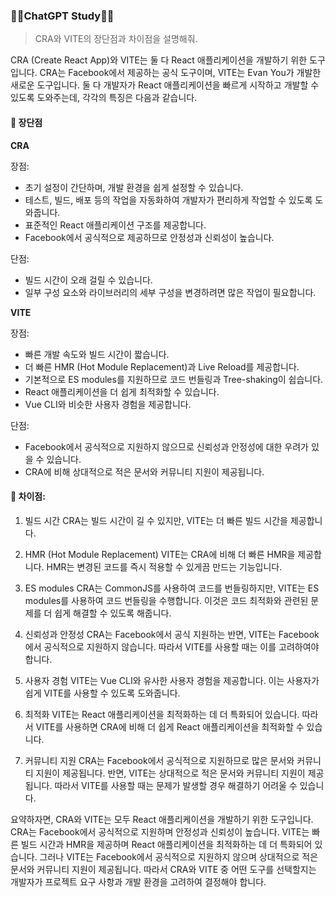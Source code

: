 

### 👨‍💻ChatGPT Study👩‍💻



> CRA와 VITE의 장단점과 차이점을 설명해줘.



 CRA (Create React App)와 VITE는 둘 다 React 애플리케이션을 개발하기 위한 도구입니다. CRA는 Facebook에서 제공하는 공식 도구이며, VITE는 Evan You가 개발한 새로운 도구입니다. 둘 다 개발자가 React 애플리케이션을 빠르게 시작하고 개발할 수 있도록 도와주는데, 각각의 특징은 다음과 같습니다.



#### 🍞 장단점

**CRA**

장점:

- 초기 설정이 간단하며, 개발 환경을 쉽게 설정할 수 있습니다.
- 테스트, 빌드, 배포 등의 작업을 자동화하여 개발자가 편리하게 작업할 수 있도록 도와줍니다.
- 표준적인 React 애플리케이션 구조를 제공합니다.
- Facebook에서 공식적으로 제공하므로 안정성과 신뢰성이 높습니다.

단점:

- 빌드 시간이 오래 걸릴 수 있습니다.
- 일부 구성 요소와 라이브러리의 세부 구성을 변경하려면 많은 작업이 필요합니다.

**VITE**

장점:

- 빠른 개발 속도와 빌드 시간이 짧습니다.
- 더 빠른 HMR (Hot Module Replacement)과 Live Reload를 제공합니다.
- 기본적으로 ES modules를 지원하므로 코드 번들링과 Tree-shaking이 쉽습니다.
- React 애플리케이션을 더 쉽게 최적화할 수 있습니다.
- Vue CLI와 비슷한 사용자 경험을 제공합니다.

단점:

- Facebook에서 공식적으로 지원하지 않으므로 신뢰성과 안정성에 대한 우려가 있을 수 있습니다.
- CRA에 비해 상대적으로 적은 문서와 커뮤니티 지원이 제공됩니다.



#### 🧀 차이점:

1. 빌드 시간 CRA는 빌드 시간이 길 수 있지만, VITE는 더 빠른 빌드 시간을 제공합니다.

2. HMR (Hot Module Replacement) VITE는 CRA에 비해 더 빠른 HMR을 제공합니다. HMR는 변경된 코드를 즉시 적용할 수 있게끔 만드는 기능입니다.

3. ES modules CRA는 CommonJS를 사용하여 코드를 번들링하지만, VITE는 ES modules를 사용하여 코드 번들링을 수행합니다. 이것은 코드 최적화와 관련된 문제를 더 쉽게 해결할 수 있도록 해줍니다.

4. 신뢰성과 안정성 CRA는 Facebook에서 공식 지원하는 반면, VITE는 Facebook에서 공식적으로 지원하지 않습니다. 따라서 VITE를 사용할 때는 이를 고려하여야 합니다.

5. 사용자 경험 VITE는 Vue CLI와 유사한 사용자 경험을 제공합니다. 이는 사용자가 쉽게 VITE를 사용할 수 있도록 도와줍니다.

6. 최적화 VITE는 React 애플리케이션을 최적화하는 데 더 특화되어 있습니다. 따라서 VITE를 사용하면 CRA에 비해 더 쉽게 React 애플리케이션을 최적화할 수 있습니다.

7. 커뮤니티 지원 CRA는 Facebook에서 공식적으로 지원하므로 많은 문서와 커뮤니티 지원이 제공됩니다. 반면, VITE는 상대적으로 적은 문서와 커뮤니티 지원이 제공됩니다. 따라서 VITE를 사용할 때는 문제가 발생할 경우 해결하기 어려울 수 있습니다.

   

 요약하자면, CRA와 VITE는 모두 React 애플리케이션을 개발하기 위한 도구입니다. CRA는 Facebook에서 공식적으로 지원하며 안정성과 신뢰성이 높습니다. VITE는 빠른 빌드 시간과 HMR을 제공하며 React 애플리케이션을 최적화하는 데 더 특화되어 있습니다. 그러나 VITE는 Facebook에서 공식적으로 지원하지 않으며 상대적으로 적은 문서와 커뮤니티 지원이 제공됩니다. 따라서 CRA와 VITE 중 어떤 도구를 선택할지는 개발자가 프로젝트 요구 사항과 개발 환경을 고려하여 결정해야 합니다.